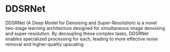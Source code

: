 # DDSRNet
DDSRNet (A Deep Model for Denoising and Super-Resolution) is a novel two-stage learning architecture designed for simultaneous image denoising and super-resolution. By decoupling these complex tasks, DDSRNet enables specialized processing for each, leading to more effective noise removal and higher-quality upscaling
